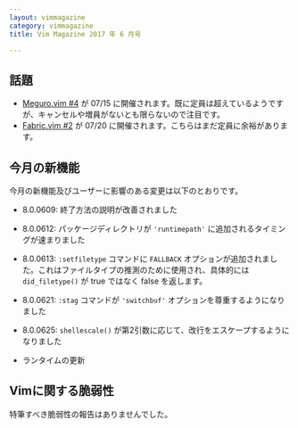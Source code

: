 ```yaml
---
layout: vimmagazine
category: vimmagazine
title: Vim Magazine 2017 年 6 月号

---
```


## 話題

*   [Meguro.vim #4](https://megurovim.connpass.com/event/57955/) が 07/15 に開催されます。既に定員は超えているようですが、キャンセルや増員がないとも限らないので注目です。
*   [Fabric.vim #2](https://fablicvim.connpass.com/event/60339/) が 07/20 に開催されます。こちらはまだ定員に余裕があります。

## 今月の新機能

今月の新機能及びユーザーに影響のある変更は以下のとおりです。

*   8.0.0609: 終了方法の説明が改善されました
*   8.0.0612: パッケージディレクトリが `'runtimepath'` に追加されるタイミングが速まりました
*   8.0.0613: `:setfiletype` コマンドに `FALLBACK` オプションが追加されました。これはファイルタイプの推測のために使用され、具体的には `did_filetype()` が true ではなく false を返します。
*   8.0.0621: `:stag` コマンドが `'switchbuf'` オプションを尊重するようになりました
*   8.0.0625: `shellescale()` が第2引数に応じて、改行をエスケープするようになりました

*   ランタイムの更新

## Vimに関する脆弱性

特筆すべき脆弱性の報告はありませんでした。
